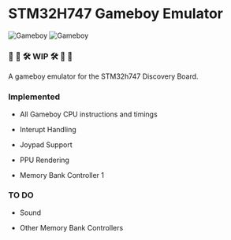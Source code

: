 # STM32H747 Gameboy Emulator

![Gameboy](images/mario.gif?raw=true "Title")
![Gameboy](images/tetris.gif?raw=true "Title")

### :construction: :construction_worker: :hammer_and_wrench: WIP :hammer_and_wrench: :construction_worker: :construction:

A gameboy emulator for the STM32h747 Discovery Board. 

### Implemented 

- All Gameboy CPU instructions and timings  

- Interupt Handling 

- Joypad Support

- PPU Rendering 

- Memory Bank Controller 1

### TO DO 

- Sound  

- Other Memory Bank Controllers 
